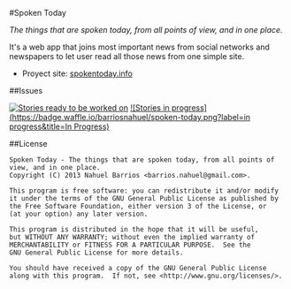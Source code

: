 #Spoken Today

*The things that are spoken today, from all points of view, and in one place.*

It's a web app that joins most important news from social networks and newspapers to let user read all those news from one simple site.

* Proyect site: [spokentoday.info](http://www.spokentoday.info)

##Issues

[![Stories ready to be worked on](https://badge.waffle.io/barriosnahuel/spoken-today.png?label=ready&title=Ready)](https://waffle.io/barriosnahuel/spoken-today) [![Stories in progress](https://badge.waffle.io/barriosnahuel/spoken-today.png?label=in progress&title=In Progress)](https://waffle.io/barriosnahuel/spoken-today)

##License


    Spoken Today - The things that are spoken today, from all points of view, and in one place.
    Copyright (C) 2013 Nahuel Barrios <barrios.nahuel@gmail.com>.

    This program is free software: you can redistribute it and/or modify
    it under the terms of the GNU General Public License as published by
    the Free Software Foundation, either version 3 of the License, or
    (at your option) any later version.

    This program is distributed in the hope that it will be useful,
    but WITHOUT ANY WARRANTY; without even the implied warranty of
    MERCHANTABILITY or FITNESS FOR A PARTICULAR PURPOSE.  See the
    GNU General Public License for more details.

    You should have received a copy of the GNU General Public License
    along with this program.  If not, see <http://www.gnu.org/licenses/>.
